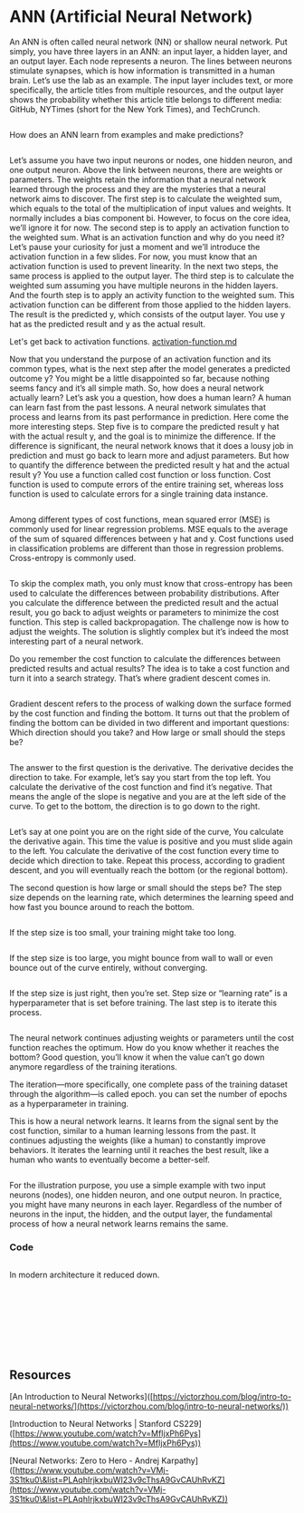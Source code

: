 # ANN (Artificial Neural Network)

An ANN is often called neural network (NN) or shallow neural network. Put simply, you have three layers in an ANN: an input layer, a hidden layer, and an output layer. Each node represents a neuron. The lines between neurons stimulate synapses, which is how information is transmitted in a human brain. Let’s use the lab as an example. The input layer includes text, or more specifically, the article titles from multiple resources, and the output layer shows the probability whether this article title belongs to different media: GitHub, NYTimes (short for the New York Times), and TechCrunch.

<figure><img src="../../.gitbook/assets/image (8) (1) (1) (1) (1).png" alt=""><figcaption></figcaption></figure>

How does an ANN learn from examples and make predictions?

<figure><img src="../../.gitbook/assets/image (10) (1) (1) (1) (1).png" alt=""><figcaption></figcaption></figure>

Let’s assume you have two input neurons or nodes, one hidden neuron, and one output neuron. Above the link between neurons, there are weights or parameters. The weights retain the information that a neural network learned through the process and they are the mysteries that a neural network aims to discover. The first step is to calculate the weighted sum, which equals to the total of the multiplication of input values and weights. It normally includes a bias component bi. However, to focus on the core idea, we’ll ignore it for now. The second step is to apply an activation function to the weighted sum. What is an activation function and why do you need it? Let’s pause your curiosity for just a moment and we’ll introduce the activation function in a few slides. For now, you must know that an activation function is used to prevent linearity. In the next two steps, the same process is applied to the output layer. The third step is to calculate the weighted sum assuming you have multiple neurons in the hidden layers. And the fourth step is to apply an activity function to the weighted sum. This activation function can be different from those applied to the hidden layers. The result is the predicted y, which consists of the output layer. You use y hat as the predicted result and y as the actual result.

Let's get back to activation functions. [activation-function.md](activation-function.md "mention")

Now that you understand the purpose of an activation function and its common types, what is the next step after the model generates a predicted outcome y? You might be a little disappointed so far, because nothing seems fancy and it’s all simple math. So, how does a neural network actually learn? Let’s ask you a question, how does a human learn? A human can learn fast from the past lessons. A neural network simulates that process and learns from its past performance in prediction. Here come the more interesting steps. Step five is to compare the predicted result y hat with the actual result y, and the goal is to minimize the difference. If the difference is significant, the neural network knows that it does a lousy job in prediction and must go back to learn more and adjust parameters. But how to quantify the difference between the predicted result y hat and the actual result y? You use a function called cost function or loss function. Cost function is used to compute errors of the entire training set, whereas loss function is used to calculate errors for a single training data instance.&#x20;

<figure><img src="../../.gitbook/assets/image (31) (1) (1).png" alt=""><figcaption></figcaption></figure>

Among different types of cost functions, mean squared error (MSE) is commonly used for linear regression problems. MSE equals to the average of the sum of squared differences between y hat and y. Cost functions used in classification problems are different than those in regression problems. Cross-entropy is commonly used.

<figure><img src="../../.gitbook/assets/image (32) (1) (1).png" alt=""><figcaption></figcaption></figure>

To skip the complex math, you only must know that cross-entropy has been used to calculate the differences between probability distributions. After you calculate the difference between the predicted result and the actual result, you go back to adjust weights or parameters to minimize the cost function. This step is called backpropagation. The challenge now is how to adjust the weights. The solution is slightly complex but it’s indeed the most interesting part of a neural network.

Do you remember the cost function to calculate the differences between predicted results and actual results? The idea is to take a cost function and turn it into a search strategy. That’s where gradient descent comes in.

<figure><img src="../../.gitbook/assets/image (33) (1) (1).png" alt=""><figcaption></figcaption></figure>

Gradient descent refers to the process of walking down the surface formed by the cost function and finding the bottom. It turns out that the problem of finding the bottom can be divided in two different and important questions: Which direction should you take? and How large or small should the steps be?

<figure><img src="../../.gitbook/assets/image (34) (1) (1).png" alt=""><figcaption></figcaption></figure>

The answer to the first question is the derivative. The derivative decides the direction to take. For example, let’s say you start from the top left. You calculate the derivative of the cost function and find it’s negative. That means the angle of the slope is negative and you are at the left side of the curve. To get to the bottom, the direction is to go down to the right.

<figure><img src="../../.gitbook/assets/image (35) (1) (1).png" alt=""><figcaption></figcaption></figure>

Let’s say at one point you are on the right side of the curve, You calculate the derivative again. This time the value is positive and you must slide again to the left. You calculate the derivative of the cost function every time to decide which direction to take. Repeat this process, according to gradient descent, and you will eventually reach the bottom (or the regional bottom).

The second question is how large or small should the steps be? The step size depends on the learning rate, which determines the learning speed and how fast you bounce around to reach the bottom.

<figure><img src="../../.gitbook/assets/image (36) (1) (1).png" alt=""><figcaption></figcaption></figure>

If the step size is too small, your training might take too long.

<figure><img src="../../.gitbook/assets/image (37) (1) (1).png" alt=""><figcaption></figcaption></figure>

If the step size is too large, you might bounce from wall to wall or even bounce out of the curve entirely, without converging.

<figure><img src="../../.gitbook/assets/image (38) (1) (1).png" alt=""><figcaption></figcaption></figure>

If the step size is just right, then you’re set. Step size or “learning rate” is a hyperparameter that is set before training. The last step is to iterate this process.

<figure><img src="../../.gitbook/assets/image (39) (1) (1).png" alt=""><figcaption></figcaption></figure>

The neural network continues adjusting weights or parameters until the cost function reaches the optimum. How do you know whether it reaches the bottom? Good question, you’ll know it when the value can’t go down anymore regardless of the training iterations.

The iteration—more specifically, one complete pass of the training dataset through the algorithm—is called epoch. you can set the number of epochs as a hyperparameter in training.

This is how a neural network learns. It learns from the signal sent by the cost function, similar to a human learning lessons from the past. It continues adjusting the weights (like a human) to constantly improve behaviors. It iterates the learning until it reaches the best result, like a human who wants to eventually become a better-self.

<figure><img src="../../.gitbook/assets/image (40) (1) (1).png" alt=""><figcaption></figcaption></figure>

For the illustration purpose, you use a simple example with two input neurons (nodes), one hidden neuron, and one output neuron. In practice, you might have many neurons in each layer. Regardless of the number of neurons in the input, the hidden, and the output layer, the fundamental process of how a neural network learns remains the same.

### Code

<figure><img src="../../.gitbook/assets/image (6) (1) (1).png" alt=""><figcaption></figcaption></figure>

In modern architecture it reduced down.

<figure><img src="../../.gitbook/assets/image (7) (1) (1).png" alt=""><figcaption></figcaption></figure>

<figure><img src="../../.gitbook/assets/image (8) (1) (1).png" alt=""><figcaption></figcaption></figure>

<figure><img src="../../.gitbook/assets/image (10) (1) (1).png" alt=""><figcaption></figcaption></figure>

<figure><img src="../../.gitbook/assets/image (11) (1).png" alt=""><figcaption></figcaption></figure>

<figure><img src="../../.gitbook/assets/image (12) (1).png" alt=""><figcaption></figcaption></figure>

<figure><img src="../../.gitbook/assets/image (13) (1).png" alt=""><figcaption></figcaption></figure>

<figure><img src="../../.gitbook/assets/image (14) (1).png" alt=""><figcaption></figcaption></figure>

<figure><img src="../../.gitbook/assets/image (15) (1).png" alt=""><figcaption></figcaption></figure>

<figure><img src="../../.gitbook/assets/image (17) (1).png" alt=""><figcaption></figcaption></figure>

## Resources

\[An Introduction to Neural Networks]\([https://victorzhou.com/blog/intro-to-neural-networks/](https://victorzhou.com/blog/intro-to-neural-networks/))

\[Introduction to Neural Networks | Stanford CS229]\([https://www.youtube.com/watch?v=MfIjxPh6Pys](https://www.youtube.com/watch?v=MfIjxPh6Pys))

\[Neural Networks: Zero to Hero - Andrej Karpathy]\([https://www.youtube.com/watch?v=VMj-3S1tku0\&list=PLAqhIrjkxbuWI23v9cThsA9GvCAUhRvKZ](https://www.youtube.com/watch?v=VMj-3S1tku0\&list=PLAqhIrjkxbuWI23v9cThsA9GvCAUhRvKZ))
